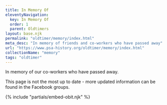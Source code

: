 ```yaml
---
title: In Memory Of
eleventyNavigation:
  key: In Memory Of
  order: 1
  parent: Oldtimers
layout: base.njk
permalink: "oldtimer/memory/index.html"
meta_desc: "In memory of friends and co-workers who have passed away"
url: "https://www.psa-history.org/oldtimer/memory/index.html"
collectionName: "memory"
tags: "oldtimer"
---
```


In memory of our co-workers who have passed away.

This page is not the most up to date - more updated information can be found in the Facebook groups.

{% include "partials/embed-obit.njk" %}